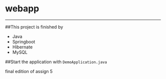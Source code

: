 # webapp
***

##This project is finished by
- Java
- Springboot
- Hibernate
- MySQL

##Start the application with
```DemoApplication.java```

final edition of assign 5
